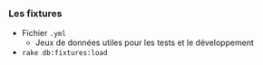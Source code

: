 ### Les fixtures

* Fichier `.yml`
  * Jeux de données utiles pour les tests et le développement
* `rake db:fixtures:load`